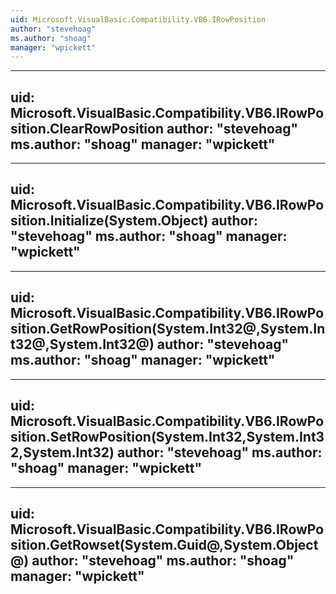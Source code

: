 ```yaml
---
uid: Microsoft.VisualBasic.Compatibility.VB6.IRowPosition
author: "stevehoag"
ms.author: "shoag"
manager: "wpickett"
---
```


---
uid: Microsoft.VisualBasic.Compatibility.VB6.IRowPosition.ClearRowPosition
author: "stevehoag"
ms.author: "shoag"
manager: "wpickett"
---

---
uid: Microsoft.VisualBasic.Compatibility.VB6.IRowPosition.Initialize(System.Object)
author: "stevehoag"
ms.author: "shoag"
manager: "wpickett"
---

---
uid: Microsoft.VisualBasic.Compatibility.VB6.IRowPosition.GetRowPosition(System.Int32@,System.Int32@,System.Int32@)
author: "stevehoag"
ms.author: "shoag"
manager: "wpickett"
---

---
uid: Microsoft.VisualBasic.Compatibility.VB6.IRowPosition.SetRowPosition(System.Int32,System.Int32,System.Int32)
author: "stevehoag"
ms.author: "shoag"
manager: "wpickett"
---

---
uid: Microsoft.VisualBasic.Compatibility.VB6.IRowPosition.GetRowset(System.Guid@,System.Object@)
author: "stevehoag"
ms.author: "shoag"
manager: "wpickett"
---
